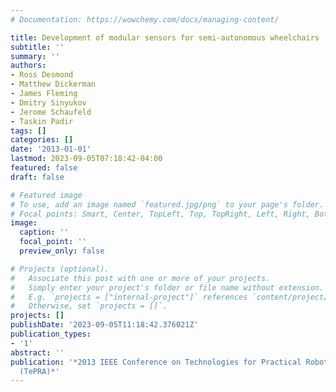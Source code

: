 ```yaml
---
# Documentation: https://wowchemy.com/docs/managing-content/

title: Development of modular sensors for semi-autonomous wheelchairs
subtitle: ''
summary: ''
authors:
- Ross Desmond
- Matthew Dickerman
- James Fleming
- Dmitry Sinyukov
- Jerome Schaufeld
- Taskin Padir
tags: []
categories: []
date: '2013-01-01'
lastmod: 2023-09-05T07:18:42-04:00
featured: false
draft: false

# Featured image
# To use, add an image named `featured.jpg/png` to your page's folder.
# Focal points: Smart, Center, TopLeft, Top, TopRight, Left, Right, BottomLeft, Bottom, BottomRight.
image:
  caption: ''
  focal_point: ''
  preview_only: false

# Projects (optional).
#   Associate this post with one or more of your projects.
#   Simply enter your project's folder or file name without extension.
#   E.g. `projects = ["internal-project"]` references `content/project/deep-learning/index.md`.
#   Otherwise, set `projects = []`.
projects: []
publishDate: '2023-09-05T11:18:42.376021Z'
publication_types:
- '1'
abstract: ''
publication: '*2013 IEEE Conference on Technologies for Practical Robot Applications
  (TePRA)*'
---
```

